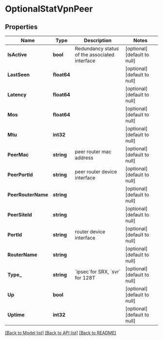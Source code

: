 # OptionalStatVpnPeer

## Properties
Name | Type | Description | Notes
------------ | ------------- | ------------- | -------------
**IsActive** | **bool** | Redundancy status of the associated interface | [optional] [default to null]
**LastSeen** | **float64** |  | [optional] [default to null]
**Latency** | **float64** |  | [optional] [default to null]
**Mos** | **float64** |  | [optional] [default to null]
**Mtu** | **int32** |  | [optional] [default to null]
**PeerMac** | **string** | peer router mac address | [optional] [default to null]
**PeerPortId** | **string** | peer router device interface | [optional] [default to null]
**PeerRouterName** | **string** |  | [optional] [default to null]
**PeerSiteId** | **string** |  | [optional] [default to null]
**PortId** | **string** | router device interface | [optional] [default to null]
**RouterName** | **string** |  | [optional] [default to null]
**Type_** | **string** | &#x60;ipsec&#x60;for SRX, &#x60;svr&#x60; for 128T | [optional] [default to null]
**Up** | **bool** |  | [optional] [default to null]
**Uptime** | **int32** |  | [optional] [default to null]

[[Back to Model list]](../README.md#documentation-for-models) [[Back to API list]](../README.md#documentation-for-api-endpoints) [[Back to README]](../README.md)

